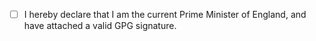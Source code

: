- [ ] I hereby declare that I am the current Prime Minister of England, and have attached a valid GPG signature.